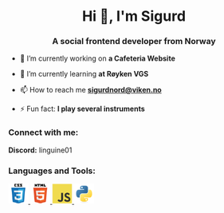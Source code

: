 <h1 align="center">Hi 👋, I'm Sigurd</h1>
<h3 align="center">A social frontend developer from Norway</h3>

- 🔭 I’m currently working on **a Cafeteria Website**

- 🌱 I’m currently learning **at Røyken VGS**

- 📫 How to reach me **sigurdnord@viken.no**

- ⚡ Fun fact: **I play several instruments**

<h3 align="left">Connect with me:</h3>
<p align="left">
  <b>Discord:</b> linguine01
</p>

<h3 align="left">Languages and Tools:</h3>
<p align="left"> <a href="https://www.w3schools.com/css/" target="_blank" rel="noreferrer"> <img src="https://raw.githubusercontent.com/devicons/devicon/master/icons/css3/css3-original-wordmark.svg" alt="css3" width="40" height="40"/> </a> <a href="https://www.w3.org/html/" target="_blank" rel="noreferrer"> <img src="https://raw.githubusercontent.com/devicons/devicon/master/icons/html5/html5-original-wordmark.svg" alt="html5" width="40" height="40"/> </a> <a href="https://developer.mozilla.org/en-US/docs/Web/JavaScript" target="_blank" rel="noreferrer"> <img src="https://raw.githubusercontent.com/devicons/devicon/master/icons/javascript/javascript-original.svg" alt="javascript" width="40" height="40"/> </a> <a href="https://www.python.org" target="_blank" rel="noreferrer"> <img src="https://raw.githubusercontent.com/devicons/devicon/master/icons/python/python-original.svg" alt="python" width="40" height="40"/> </a> </p>
